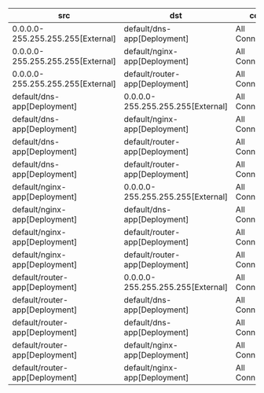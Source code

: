| src | dst | conn | network | 
|-----|-----|------|------|
| 0.0.0.0-255.255.255.255[External] | default/dns-app[Deployment] | All Connections | pod_network | 
| 0.0.0.0-255.255.255.255[External] | default/nginx-app[Deployment] | All Connections | pod_network | 
| 0.0.0.0-255.255.255.255[External] | default/router-app[Deployment] | All Connections | pod_network | 
| default/dns-app[Deployment] | 0.0.0.0-255.255.255.255[External] | All Connections | pod_network | 
| default/dns-app[Deployment] | default/nginx-app[Deployment] | All Connections | pod_network | 
| default/dns-app[Deployment] | default/router-app[Deployment] | All Connections | first-network | 
| default/dns-app[Deployment] | default/router-app[Deployment] | All Connections | pod_network | 
| default/nginx-app[Deployment] | 0.0.0.0-255.255.255.255[External] | All Connections | pod_network | 
| default/nginx-app[Deployment] | default/dns-app[Deployment] | All Connections | pod_network | 
| default/nginx-app[Deployment] | default/router-app[Deployment] | All Connections | nginx-network | 
| default/nginx-app[Deployment] | default/router-app[Deployment] | All Connections | pod_network | 
| default/router-app[Deployment] | 0.0.0.0-255.255.255.255[External] | All Connections | pod_network | 
| default/router-app[Deployment] | default/dns-app[Deployment] | All Connections | first-network | 
| default/router-app[Deployment] | default/dns-app[Deployment] | All Connections | pod_network | 
| default/router-app[Deployment] | default/nginx-app[Deployment] | All Connections | nginx-network | 
| default/router-app[Deployment] | default/nginx-app[Deployment] | All Connections | pod_network | 
